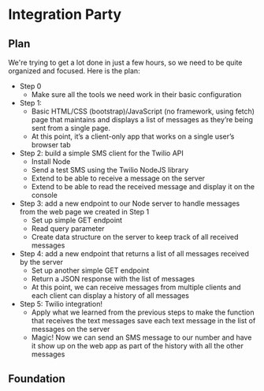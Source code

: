 # Integration Party

## Plan

We're trying to get a lot done in just a few hours, so we need to be quite organized and focused. Here is the plan: 

* Step 0
  * Make sure all the tools we need work in their basic configuration
* Step 1: 
  * Basic HTML/CSS (bootstrap)/JavaScript (no framework, using fetch) page that maintains and displays a list of messages as they’re being sent from a single page. 
  * At this point, it’s a client-only app that works on a single user’s browser tab
* Step 2: build a simple SMS client for the Twilio API
  * Install Node
  * Send a test SMS using the Twilio NodeJS library
  * Extend to be able to receive a message on the server
  * Extend to be able to read the received message and display it on the console
* Step 3: add a new endpoint to our Node server to handle messages from the  web page we created in Step 1
  * Set up simple GET endpoint
  * Read query parameter
  * Create data structure on the server to keep track of all received messages
* Step 4: add a new endpoint that returns a list of all messages received by the server
  * Set up another simple GET endpoint
  * Return a JSON response with the list of messages
  * At this point, we can receive messages from multiple clients and each client can display a history of all messages
* Step 5: Twilio integration! 
  * Apply what we learned from the previous steps to make the function that receives the text messages save each text message in the list of messages on the server
  * Magic! Now we can send an SMS message to our number and have it show up on the web app as part of the history with all the other messages

## Foundation

## 